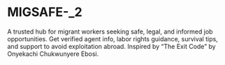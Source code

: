 # MIGSAFE-_2
A trusted hub for migrant workers seeking safe, legal, and informed job opportunities. Get verified agent info, labor rights guidance, survival tips, and support to avoid exploitation abroad. Inspired by “The Exit Code” by Onyekachi Chukwunyere Ebosi.
